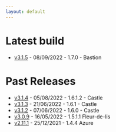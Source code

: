 ```yaml
---
layout: default
---
```


# Latest build
* [v3.1.5](https://drive.google.com/file/d/1WgJS0XEmojvbLmZDa7rbSkGVCMGn-Mc_/view?usp=sharing) - 08/09/2022 - 1.7.0 - Bastion

# Past Releases
* [v3.1.4](https://drive.google.com/file/d/1lrtEoo5bc0ZOLYu5uh2PlP5nYE7E5aJN/view?usp=sharing) - 05/08/2022 - 1.6.1.2 - Castle
* [v3.1.3](https://drive.google.com/file/d/16nZuBcFscF1lMqS3KvHo0VldKf_n0QVY/view?usp=sharing) - 21/06/2022 - 1.6.1 - Castle
* [v3.1.2](https://drive.google.com/file/d/1b1AI2xcZMKjhoVc43vUd9YULMlZBLa2i/view?usp=sharing) - 07/06/2022 - 1.6.0 - Castle
* [v3.0.9](https://drive.google.com/file/d/1kZilJ3UlDesSRpKXmVIHYXqEfR0WtdRC/view?usp=sharing) - 16/05/2022 - 1.5.1.1 Fleur-de-lis
* [v2.11.1](https://drive.google.com/file/d/14cVx4GJo-CnzW3s0qllnyUownw0POiEk/view?usp=sharing) - 25/12/2021 - 1.4.4 Azure
